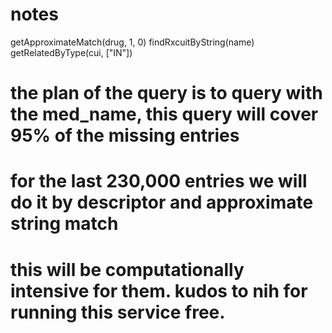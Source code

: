 # notes
getApproximateMatch(drug, 1, 0)
findRxcuitByString(name)
getRelatedByType(cui, ["IN"])


# the plan of the query is to query with the med_name, this query will cover 95% of the missing entries
# for the last 230,000 entries we will do it by descriptor and approximate string match
# this will be computationally intensive for them. kudos to nih for running this service free.

